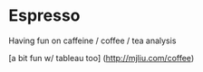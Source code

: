 Espresso
====

Having fun on caffeine / coffee / tea analysis

[a bit fun w/ tableau too] (http://mjliu.com/coffee)
